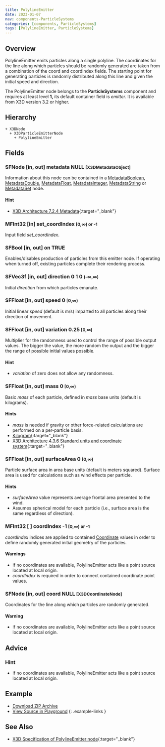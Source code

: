 ```yaml
---
title: PolylineEmitter
date: 2023-01-07
nav: components-ParticleSystems
categories: [components, ParticleSystems]
tags: [PolylineEmitter, ParticleSystems]
---
```

<style>
.post h3 {
  word-spacing: 0.2em;
}
</style>

## Overview

PolylineEmitter emits particles along a single polyline. The coordinates for the line along which particles should be randomly generated are taken from a combination of the coord and coordIndex fields. The starting point for generating particles is randomly distributed along this line and given the initial speed and direction.

The PolylineEmitter node belongs to the **ParticleSystems** component and requires at least level **1,** its default container field is *emitter.* It is available from X3D version 3.2 or higher.

## Hierarchy

```
+ X3DNode
  + X3DParticleEmitterNode
    + PolylineEmitter
```

## Fields

### SFNode [in, out] **metadata** NULL <small>[X3DMetadataObject]</small>

Information about this node can be contained in a [MetadataBoolean](/x_ite/components/core/metadataboolean/), [MetadataDouble](/x_ite/components/core/metadatadouble/), [MetadataFloat](/x_ite/components/core/metadatafloat/), [MetadataInteger](/x_ite/components/core/metadatainteger/), [MetadataString](/x_ite/components/core/metadatastring/) or [MetadataSet](/x_ite/components/core/metadataset/) node.

#### Hint

- [X3D Architecture 7.2.4 Metadata](https://www.web3d.org/specifications/X3Dv4/ISO-IEC19775-1v4-IS//Part01/components/core.html#Metadata){:target="_blank"}

### MFInt32 [in] **set_coordIndex** <small>[0,∞) or -1</small>

Input field *set_coordIndex*.

### SFBool [in, out] **on** TRUE

Enables/disables production of particles from this emitter node. If operating when turned off, existing particles complete their rendering process.

### SFVec3f [in, out] **direction** 0 1 0 <small>(-∞,∞)</small>

Initial *direction* from which particles emanate.

### SFFloat [in, out] **speed** 0 <small>[0,∞)</small>

Initial linear *speed* (default is m/s) imparted to all particles along their direction of movement.

### SFFloat [in, out] **variation** 0.25 <small>[0,∞)</small>

Multiplier for the randomness used to control the range of possible output values. The bigger the value, the more random the output and the bigger the range of possible initial values possible.

#### Hint

- *variation* of zero does not allow any randomness.

### SFFloat [in, out] **mass** 0 <small>[0,∞)</small>

Basic *mass* of each particle, defined in *mass* base units (default is kilograms).

#### Hints

- *mass* is needed if gravity or other force-related calculations are performed on a per-particle basis.
- [Kilogram](https://en.wikipedia.org/wiki/Kilogram){:target="_blank"}
- [X3D Architecture 4.3.6 Standard units and coordinate system](https://www.web3d.org/specifications/X3Dv4/ISO-IEC19775-1v4-IS//Part01/concepts.html#Standardunitscoordinates){:target="_blank"}

### SFFloat [in, out] **surfaceArea** 0 <small>[0,∞)</small>

Particle surface area in area base units (default is meters squared). Surface area is used for calculations such as wind effects per particle.

#### Hints

- *surfaceArea* value represents average frontal area presented to the wind.
- Assumes spherical model for each particle (i.e., surface area is the same regardless of direction).

### MFInt32 [ ] **coordIndex** -1 <small>[0,∞) or -1</small>

*coordIndex* indices are applied to contained [Coordinate](/x_ite/components/rendering/coordinate/) values in order to define randomly generated initial geometry of the particles.

#### Warnings

- If no coordinates are available, PolylineEmitter acts like a point source located at local origin.
- *coordIndex* is required in order to connect contained coordinate point values.

### SFNode [in, out] **coord** NULL <small>[X3DCoordinateNode]</small>

Coordinates for the line along which particles are randomly generated.

#### Warning

- If no coordinates are available, PolylineEmitter acts like a point source located at local origin.

## Advice

### Hint

- If no coordinates are available, PolylineEmitter acts like a point source located at local origin.

## Example

<x3d-canvas src="https://create3000.github.io/media/examples/ParticleSystems/PolylineEmitter/PolylineEmitter.x3d" update="auto"></x3d-canvas>

- [Download ZIP Archive](https://create3000.github.io/media/examples/ParticleSystems/PolylineEmitter/PolylineEmitter.zip)
- [View Source in Playground](/x_ite/playground/?url=https://create3000.github.io/media/examples/ParticleSystems/PolylineEmitter/PolylineEmitter.x3d)
{: .example-links }

## See Also

- [X3D Specification of PolylineEmitter node](https://www.web3d.org/documents/specifications/19775-1/V4.0/Part01/components/particleSystems.html#PolylineEmitter){:target="_blank"}
